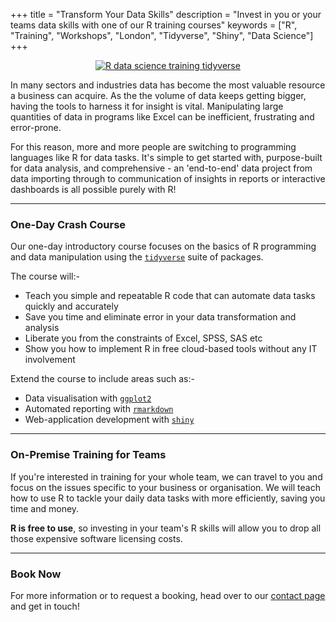 +++
title = "Transform Your Data Skills"
description = "Invest in you or your teams data skills with one of our R training courses"
keywords = ["R", "Training", "Workshops", "London", "Tidyverse", "Shiny", "Data Science"]
+++

<center>

<a href="http://r4ds.had.co.nz/" target="_blank" title="R for Data Science"><img src="/img/data-science-pipeline.png" alt="R data science training tidyverse"/></a>

</center>

In many sectors and industries data has become the most valuable resource a business can acquire. As the the volume of data keeps getting bigger, having the tools to harness it for insight is vital. Manipulating large quantities of data in programs like Excel can be inefficient, frustrating and error-prone.

For this reason, more and more people are switching to programming languages like R for data tasks. It's simple to get started with, purpose-built for data analysis, and comprehensive - an 'end-to-end' data project from data importing through to communication of insights in reports or interactive dashboards is all possible purely with R! 

---

### One-Day Crash Course

Our one-day introductory course focuses on the basics of R programming and data manipulation using the <a href="https://www.tidyverse.org/" target="_blank">`tidyverse`</a> suite of packages. 

The course will:-

- Teach you simple and repeatable R code that can automate data tasks quickly and accurately
- Save you time and eliminate error in your data transformation and analysis
- Liberate you from the constraints of Excel, SPSS, SAS etc
- Show you how to implement R in free cloud-based tools without any IT involvement

Extend the course to include areas such as:-

- Data visualisation with <a href="https://ggplot2.tidyverse.org/" target="_blank">`ggplot2`</a> 
- Automated reporting with <a href="https://rmarkdown.rstudio.com/" target="_blank">`rmarkdown`</a>
- Web-application development with <a href="https://shiny.rstudio.com/" target="_blank">`shiny`</a> 

---

### On-Premise Training for Teams

If you're interested in training for your whole team, we can travel to you and focus on the issues specific to your business or organisation. We will teach how to use R to tackle your daily data tasks with more efficiently, saving you time and money. 

**R is free to use**, so investing in your team's R skills will allow you to drop all those expensive software licensing costs.

---

### Book Now

For more information or to request a booking, head over to our [contact page](/contact) and get in touch!

